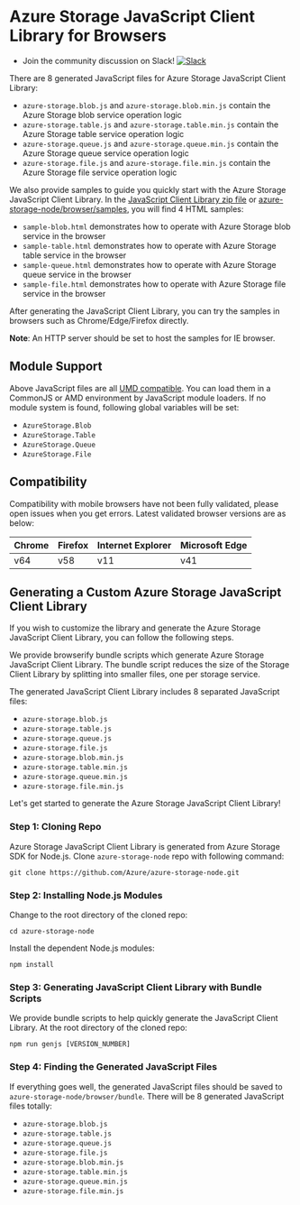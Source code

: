 # Azure Storage JavaScript Client Library for Browsers

* Join the community discussion on Slack! [![Slack](https://azurestorageslack.azurewebsites.net/badge.svg)]( https://azurestorageslack.azurewebsites.net) 

There are 8 generated JavaScript files for Azure Storage JavaScript Client Library:
- `azure-storage.blob.js` and `azure-storage.blob.min.js` contain the Azure Storage blob service operation logic
- `azure-storage.table.js` and `azure-storage.table.min.js` contain the Azure Storage table service operation logic
- `azure-storage.queue.js` and `azure-storage.queue.min.js` contain the Azure Storage queue service operation logic
- `azure-storage.file.js` and `azure-storage.file.min.js` contain the Azure Storage file service operation logic

We also provide samples to guide you quickly start with the Azure Storage JavaScript Client Library. In the [JavaScript Client Library zip file](https://aka.ms/downloadazurestoragejs) or [azure-storage-node/browser/samples](samples), you will find 4 HTML samples:
- `sample-blob.html` demonstrates how to operate with Azure Storage blob service in the browser
- `sample-table.html` demonstrates how to operate with Azure Storage table service in the browser
- `sample-queue.html` demonstrates how to operate with Azure Storage queue service in the browser
- `sample-file.html` demonstrates how to operate with Azure Storage file service in the browser

After generating the JavaScript Client Library, you can try the samples in browsers such as Chrome/Edge/Firefox directly.

**Note**: An HTTP server should be set to host the samples for IE browser.

## Module Support

Above JavaScript files are all [UMD compatible](https://github.com/umdjs/umd). You can load them in a CommonJS or AMD environment by JavaScript module loaders. If no module system is found, following global variables will be set:
- `AzureStorage.Blob`
- `AzureStorage.Table`
- `AzureStorage.Queue`
- `AzureStorage.File`

## Compatibility

Compatibility with mobile browsers have not been fully validated, please open issues when you get errors. Latest validated browser versions are as below:

| Chrome     | Firefox  | Internet Explorer  | Microsoft Edge  |
|------------|----------|--------------------|-----------------|
| v64        | v58      | v11                | v41             |

## Generating a Custom Azure Storage JavaScript Client Library

If you wish to customize the library and generate the Azure Storage JavaScript Client Library, you can follow the following steps.

We provide browserify bundle scripts which generate Azure Storage JavaScript Client Library. The bundle script reduces the size of the Storage Client Library by splitting into smaller files, one per storage service. 

The generated JavaScript Client Library includes 8 separated JavaScript files:
- `azure-storage.blob.js`
- `azure-storage.table.js`
- `azure-storage.queue.js`
- `azure-storage.file.js`
- `azure-storage.blob.min.js`
- `azure-storage.table.min.js`
- `azure-storage.queue.min.js`
- `azure-storage.file.min.js`

Let's get started to generate the Azure Storage JavaScript Client Library!

### Step 1: Cloning Repo

Azure Storage JavaScript Client Library is generated from Azure Storage SDK for Node.js. Clone `azure-storage-node` repo with following command:

```Batchfile
git clone https://github.com/Azure/azure-storage-node.git
```

### Step 2: Installing Node.js Modules

Change to the root directory of the cloned repo:

```Batchfile
cd azure-storage-node
```

Install the dependent Node.js modules:

```Batchfile
npm install
```

### Step 3: Generating JavaScript Client Library with Bundle Scripts

We provide bundle scripts to help quickly generate the JavaScript Client Library. At the root directory of the cloned repo:

```Batchfile
npm run genjs [VERSION_NUMBER]
```

### Step 4: Finding the Generated JavaScript Files

If everything goes well, the generated JavaScript files should be saved to `azure-storage-node/browser/bundle`. There will be 8 generated JavaScript files totally:
- `azure-storage.blob.js`
- `azure-storage.table.js`
- `azure-storage.queue.js`
- `azure-storage.file.js`
- `azure-storage.blob.min.js`
- `azure-storage.table.min.js`
- `azure-storage.queue.min.js`
- `azure-storage.file.min.js`